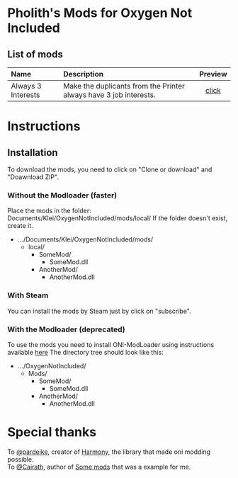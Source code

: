 # Pholith's Mods for Oxygen Not Included

## List of mods
| **Name**                            | **Description**                                                                                                                                                                                                                                                                      | **Preview**                                           |
| :---------------------------------- | :------------------------------------------------------------------------------------------------------------------------------------------------------------------------------------------------------------------------------------------------------------------------------------| :-------:									         |
| Always 3 Interests                  | Make the duplicants from the Printer always have 3 job interests.                                                                                                                                                                                                                    |  [click](/src/Always3Interests/Preview/Preview.md)    |

# Instructions
## Installation
To download the mods, you need to click on "Clone or download" and "Doawnload ZIP".

### Without the Modloader (faster)
Place the mods in the folder: Documents/Klei/OxygenNotIncluded/mods/local/
If the folder doesn't exist, create it.
* .../Documents/Klei/OxygenNotIncluded/mods/
  * local/
    * SomeMod/
      * SomeMod.dll
    * AnotherMod/
      * AnotherMod.dll

### With Steam
You can install the mods by Steam just by click on "subscribe".

### With the Modloader (deprecated)
To use the mods you need to install ONI-ModLoader using instructions available [here](https://github.com/javisar/ONI-Modloader#installation)
The directory tree should look like this:
* .../OxygenNotIncluded/
  * Mods/
    * SomeMod/
      * SomeMod.dll
    * AnotherMod/
      * AnotherMod.dll


# Special thanks
To [@pardeike](https://github.com/pardeike), creator of [Harmony](https://github.com/pardeike/Harmony), the library that made oni modding possible.  
To [@Cairath](https://github.com/Cairath), author of [Some mods](https://github.com/Cairath/ONI-Mods) that was a example for me.
